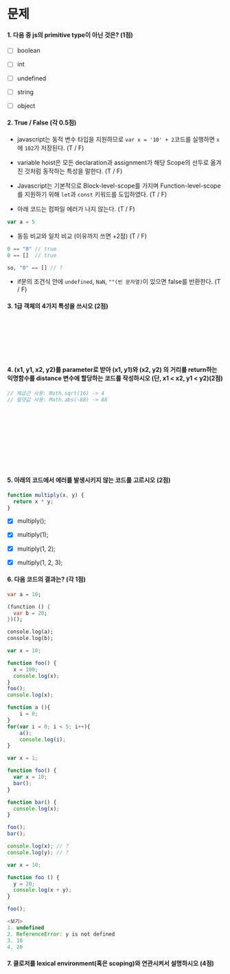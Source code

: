 # 문제

#### 1. 다음 중 js의 primitive type이 아닌 것은? (1점)

- [ ] boolean
- [ ] int
- [ ] undefined
- [ ] string
- [ ] object



#### 2. True / False (각 0.5점)

- javascript는 동적 변수 타입을 지원하므로 `var x = '10' + 2`코드를 실행하면 `x`에 `102`가 저장된다. (T / F)



- variable hoist은 모든 declaration과 assignment가 해당 Scope의 선두로 옮겨진 것처럼 동작하는 특성을 말한다. (T / F)



- Javascript는 기본적으로 Block-level-scope를 가지며 Function-level-scope를 지원하기 위해 `let`과 `const` 키워드를 도입하였다. (T / F)



- 아래 코드는 컴파일 에러가 나지 않는다. (T / F)

```javascript
var a = 5
```



- 동등 비교와 일치 비교 (이유까지 쓰면  +2점)  (T / F)

```javascript
0 == "0" // true
0 == []  // true

so, "0" == [] // ?
```



- if문의 조건식 안에 `undefined`, `NaN`, `""(빈 문자열)`이 있으면 false를 반환한다. (T / F)





#### 3.  1급 객체의 4가지 특성을 쓰시오 (2점)

```dart





```





<br><br>

#### 4. (x1, y1, x2, y2)를 parameter로 받아 (x1, y1)와 (x2, y2) 의 거리를 return하는 익명함수를 distance 변수에 할당하는 코드를 작성하시오 (단, x1 < x2, y1 < y2)(2점)

```javascript
// 제곱근 사용: Math.sqrt(16) -> 4
// 절댓값 사용: Math.abs(-88) -> 88








```

<br><br><br>

#### 5. 아래의 코드에서 에러를 발생시키지 않는 코드를 고르시오 (2점)

```javascript
function multiply(x, y) {
  return x * y;
}
```

- [x] multiply();        

- [x] multiply(1);       

- [x] multiply(1, 2);    

- [x] multiply(1, 2, 3);

  

#### 6. 다음 코드의 결과는? (각 1점)

```dart
var a = 10;     

(function () {
  var b = 20;   
})();

console.log(a);
console.log(b);
```



```javascript
var x = 10;

function foo() {
  x = 100;
  console.log(x); 
}
foo();					
console.log(x);
```



```javascript
function a (){
    i = 0;
}
for(var i = 0; i < 5; i++){
    a();
    console.log(i);
}
```



```javascript
var x = 1;

function foo() {
  var x = 10;
  bar();
}

function bar() {
  console.log(x); 
}

foo();
bar(); 
```



```javascript
console.log(x); // ?
console.log(y); // ?

var x = 10;

function foo () {
  y = 20;
  console.log(x + y);
}

foo();

<보기>
1. undefined
2. ReferenceError: y is not defined
3. 10
4. 20
```



#### 7. 클로저를 lexical environment(혹은 scoping)와 연관시켜서 설명하시오 (4점)